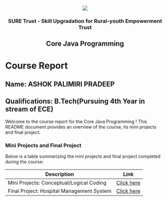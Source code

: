 <!-- PROJECT LOGO -->
<br />

<div align="center">
   <img src='https://user-images.githubusercontent.com/73131499/166115643-d3187f47-d38f-41b2-ae42-5ecbbc60de14.png' />


<h3 align="center">SURE Trust - Skill Upgradation for Rural-youth Empowerment Trust</h3>
  <h2> Core Java Programming </h2>
</div>

# Course Report

## Name: ASHOK PALIMIRI PRADEEP

## Qualifications: B.Tech(Pursuing 4th Year in stream of ECE)

Welcome to the course report for the Core Java Programming ! This README document provides an overview of the course, its mini projects and final project.

### Mini Projects and Final Project

Below is a table summarizing the mini projects and final project completed during the course:

| Description                               | Link                                    |
|-------------------------------------------|-----------------------------------------|
| Mini Projects: Conceptual/Logical Coding    | [Click here](https://github.com/sure-trust/G13_JAVA/tree/main/Mini%20Projects/Pradeep)  |
| Final Project: Hospital Management System   | [Click here](https://github.com/sure-trust/G13_JAVA/tree/main/Final%20Capstone%20Project/Pradeep)  |
